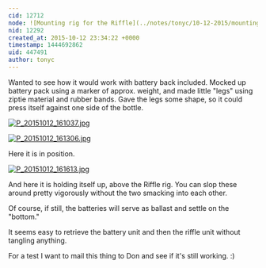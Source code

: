 ```yaml
---
cid: 12712
node: ![Mounting rig for the Riffle](../notes/tonyc/10-12-2015/mounting-rig-for-the-riffle)
nid: 12292
created_at: 2015-10-12 23:34:22 +0000
timestamp: 1444692862
uid: 447491
author: tonyc
---
```


Wanted to see how it would work with battery back included. Mocked up battery pack using a marker of approx. weight, and made little "legs" using ziptie material and rubber bands. Gave the legs some shape, so it could press itself against one side of the bottle.

[![P_20151012_161037.jpg](https://i.publiclab.org/system/images/photos/000/011/935/medium/P_20151012_161037.jpg)](https://i.publiclab.org/system/images/photos/000/011/935/original/P_20151012_161037.jpg)


[![P_20151012_161306.jpg](https://i.publiclab.org/system/images/photos/000/011/936/medium/P_20151012_161306.jpg)](https://i.publiclab.org/system/images/photos/000/011/936/original/P_20151012_161306.jpg)

Here it is in position.


[![P_20151012_161613.jpg](https://i.publiclab.org/system/images/photos/000/011/937/medium/P_20151012_161613.jpg)](https://i.publiclab.org/system/images/photos/000/011/937/original/P_20151012_161613.jpg)

And here it is holding itself up, above the Riffle rig. You can slop these around pretty vigorously without the two smacking into each other.

Of course, if still, the batteries will serve as ballast and settle on the "bottom."

It seems easy to retrieve the battery unit and then the riffle unit without tangling anything.

For a test I want to mail this thing to Don and see if it's still working. :)




